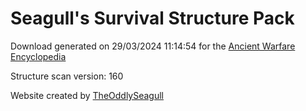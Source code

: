 # Seagull's Survival Structure Pack

Download generated on 29/03/2024 11:14:54 for the [Ancient Warfare Encyclopedia](http://ancient-warfare.legends-of-gramdatis.com/)

Structure scan version: 160

Website created by [TheOddlySeagull](https://github.com/TheOddlySeagull/ancient-warfare-encyclopedia-website)
